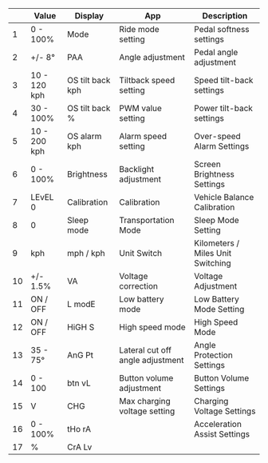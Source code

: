 |  | Value | Display | App | Description |
| --- | --- | --- | --- | --- |
|  1 | 0 - 100% | Mode | Ride mode setting | Pedal softness settings |
|  2 | +/- 8° | PAA | Angle adjustment | Pedal angle adjustment |
|  3 | 10 - 120 kph | OS tilt back kph | Tiltback speed setting | Speed tilt-back settings |
|  4 | 30 - 100% | OS tilt back % | PWM value setting | Power tilt-back settings |
|  5 | 10 - 200 kph | OS alarm kph | Alarm speed setting | Over-speed Alarm Settings |
|  6 | 0 - 100% | Brightness | Backlight adjustment | Screen Brightness Settings |
|  7 | LEvEL 0 | Calibration | Calibration | Vehicle Balance Calibration |
|  8 | 0 | Sleep mode | Transportation Mode | Sleep Mode Setting |
|  9 | kph | mph / kph | Unit Switch | Kilometers / Miles Unit Switching |
| 10 | +/- 1.5% | VA | Voltage correction | Voltage Adjustment |
| 11 | ON / OFF | L modE | Low battery mode | Low Battery Mode Setting |
| 12 | ON / OFF | HiGH S | High speed mode | High Speed Mode |
| 13 | 35 - 75° | AnG Pt | Lateral cut off angle adjustment | Angle Protection Settings |
| 14 | 0 - 100 | btn vL | Button volume adjustment | Button Volume Settings |
| 15 | V | CHG | Max charging voltage setting | Charging Voltage Settings |
| 16 | 0 - 100% | tHo rA |  | Acceleration Assist Settings |
| 17 | % | CrA Lv |  |  |
